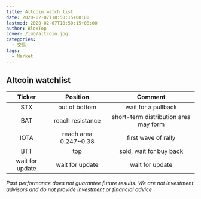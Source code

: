 ```yaml
---
title: Altcoin watch list
date: 2020-02-07T18:50:15+08:00
lastmod: 2020-02-07T18:50:15+08:00
author: BloxTop
cover: /img/altcoin.jpg
categories:
  - 交易
tags:
  - Market
---
```


## Altcoin watchlist

|Ticker|Position|Comment|
|:----:|:----:|:----:|
|STX|out of bottom|wait for a pullback|
|BAT|reach resistance|short-term distribution area may form|
|IOTA|reach area 0.247~0.38|first wave of rally|
|BTT|top|sold, wait for buy back|
|wait for update|wait for update|wait for update|



*Past performance does not guarantee future results. We are not investment advisors and do not provide investment or financial advice*
